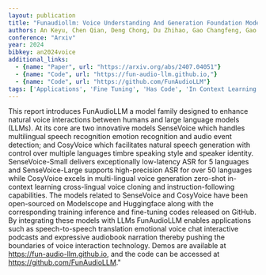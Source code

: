```yaml
---
layout: publication
title: "Funaudiollm: Voice Understanding And Generation Foundation Models For Natural Interaction Between Humans And Llms"
authors: An Keyu, Chen Qian, Deng Chong, Du Zhihao, Gao Changfeng, Gao Zhifu, Gu Yue, He Ting, Hu Hangrui, Hu Kai, Ji Shengpeng, Li Yabin, Li Zerui, Lu Heng, Luo Haoneng, Lv Xiang, Ma Bin, Ma Ziyang, Ni Chongjia, Song Changhe, Shi Jiaqi, Shi Xian, Wang Hao, Wang Wen, Wang Yuxuan, Xiao Zhangyu, Yan Zhijie, Yang Yexin, Zhang Bin, Zhang Qinglin, Zhang Shiliang, Zhao Nan, Zheng Siqi
conference: "Arxiv"
year: 2024
bibkey: an2024voice
additional_links:
  - {name: "Paper", url: "https://arxiv.org/abs/2407.04051"}
  - {name: "Code", url: "https://fun-audio-llm.github.io,"}
  - {name: "Code", url: "https://github.com/FunAudioLLM"}
tags: ['Applications', 'Fine Tuning', 'Has Code', 'In Context Learning', 'Pretraining Methods', 'Prompting', 'Reinforcement Learning', 'Training Techniques']
---
```

This report introduces FunAudioLLM a model family designed to enhance natural voice interactions between humans and large language models (LLMs). At its core are two innovative models SenseVoice which handles multilingual speech recognition emotion recognition and audio event detection; and CosyVoice which facilitates natural speech generation with control over multiple languages timbre speaking style and speaker identity. SenseVoice-Small delivers exceptionally low-latency ASR for 5 languages and SenseVoice-Large supports high-precision ASR for over 50 languages while CosyVoice excels in multi-lingual voice generation zero-shot in-context learning cross-lingual voice cloning and instruction-following capabilities. The models related to SenseVoice and CosyVoice have been open-sourced on Modelscope and Huggingface along with the corresponding training inference and fine-tuning codes released on GitHub. By integrating these models with LLMs FunAudioLLM enables applications such as speech-to-speech translation emotional voice chat interactive podcasts and expressive audiobook narration thereby pushing the boundaries of voice interaction technology. Demos are available at https://fun-audio-llm.github.io, and the code can be accessed at https://github.com/FunAudioLLM."
